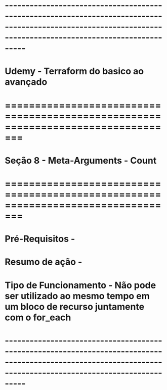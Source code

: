 # -------------------------------------------------------------------------------------------------------------------------------------------------------------
# Udemy - Terraform do basico ao avançado
# =================================================================================
# Seção 8 - Meta-Arguments - Count
# =================================================================================
# Pré-Requisitos - 
# Resumo de ação - 
# Tipo de Funcionamento - Não pode ser utilizado ao mesmo tempo em um bloco de recurso juntamente com o for_each
# -------------------------------------------------------------------------------------------------------------------------------------------------------------